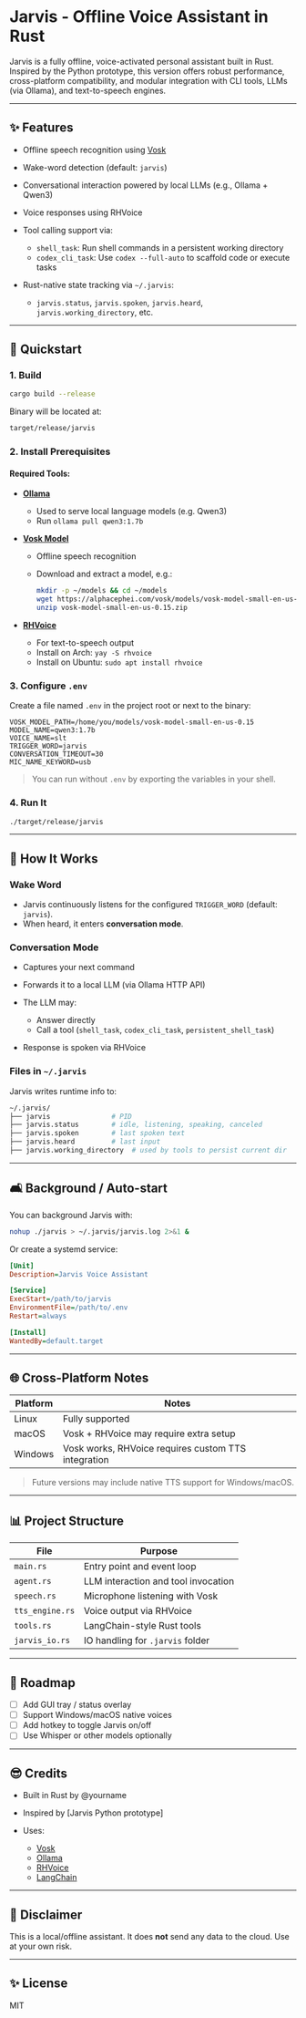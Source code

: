 # Jarvis - Offline Voice Assistant in Rust

Jarvis is a fully offline, voice-activated personal assistant built in Rust. Inspired by the Python prototype, this version offers robust performance, cross-platform compatibility, and modular integration with CLI tools, LLMs (via Ollama), and text-to-speech engines.

---

## ✨ Features

* Offline speech recognition using [Vosk](https://alphacephei.com/vosk/)
* Wake-word detection (default: `jarvis`)
* Conversational interaction powered by local LLMs (e.g., Ollama + Qwen3)
* Voice responses using RHVoice
* Tool calling support via:

  * `shell_task`: Run shell commands in a persistent working directory
  * `codex_cli_task`: Use `codex --full-auto` to scaffold code or execute tasks
* Rust-native state tracking via `~/.jarvis`:

  * `jarvis.status`, `jarvis.spoken`, `jarvis.heard`, `jarvis.working_directory`, etc.

---

## 🚀 Quickstart

### 1. Build

```bash
cargo build --release
```

Binary will be located at:

```bash
target/release/jarvis
```

### 2. Install Prerequisites

#### Required Tools:

* **[Ollama](https://ollama.com/)**

  * Used to serve local language models (e.g. Qwen3)
  * Run `ollama pull qwen3:1.7b`

* **[Vosk Model](https://alphacephei.com/vosk/models)**

  * Offline speech recognition
  * Download and extract a model, e.g.:

    ```bash
    mkdir -p ~/models && cd ~/models
    wget https://alphacephei.com/vosk/models/vosk-model-small-en-us-0.15.zip
    unzip vosk-model-small-en-us-0.15.zip
    ```

* **[RHVoice](https://github.com/RHVoice/RHVoice)**

  * For text-to-speech output
  * Install on Arch: `yay -S rhvoice`
  * Install on Ubuntu: `sudo apt install rhvoice`

### 3. Configure `.env`

Create a file named `.env` in the project root or next to the binary:

```env
VOSK_MODEL_PATH=/home/you/models/vosk-model-small-en-us-0.15
MODEL_NAME=qwen3:1.7b
VOICE_NAME=slt
TRIGGER_WORD=jarvis
CONVERSATION_TIMEOUT=30
MIC_NAME_KEYWORD=usb
```

> You can run without `.env` by exporting the variables in your shell.

### 4. Run It

```bash
./target/release/jarvis
```

---

## 🤝 How It Works

### Wake Word

* Jarvis continuously listens for the configured `TRIGGER_WORD` (default: `jarvis`).
* When heard, it enters **conversation mode**.

### Conversation Mode

* Captures your next command
* Forwards it to a local LLM (via Ollama HTTP API)
* The LLM may:

  * Answer directly
  * Call a tool (`shell_task`, `codex_cli_task`, `persistent_shell_task`)
* Response is spoken via RHVoice

### Files in `~/.jarvis`

Jarvis writes runtime info to:

```bash
~/.jarvis/
├── jarvis               # PID
├── jarvis.status        # idle, listening, speaking, canceled
├── jarvis.spoken        # last spoken text
├── jarvis.heard         # last input
├── jarvis.working_directory  # used by tools to persist current dir
```

---

## 🛋️ Background / Auto-start

You can background Jarvis with:

```bash
nohup ./jarvis > ~/.jarvis/jarvis.log 2>&1 &
```

Or create a systemd service:

```ini
[Unit]
Description=Jarvis Voice Assistant

[Service]
ExecStart=/path/to/jarvis
EnvironmentFile=/path/to/.env
Restart=always

[Install]
WantedBy=default.target
```

---

## 🌐 Cross-Platform Notes

| Platform | Notes                                               |
| -------- | --------------------------------------------------- |
| Linux    | Fully supported                                     |
| macOS    | Vosk + RHVoice may require extra setup              |
| Windows  | Vosk works, RHVoice requires custom TTS integration |

> Future versions may include native TTS support for Windows/macOS.

---

## 📊 Project Structure

| File            | Purpose                             |
| --------------- | ----------------------------------- |
| `main.rs`       | Entry point and event loop          |
| `agent.rs`      | LLM interaction and tool invocation |
| `speech.rs`     | Microphone listening with Vosk      |
| `tts_engine.rs` | Voice output via RHVoice            |
| `tools.rs`      | LangChain-style Rust tools          |
| `jarvis_io.rs`  | IO handling for `.jarvis` folder    |

---

## 🔧 Roadmap

* [ ] Add GUI tray / status overlay
* [ ] Support Windows/macOS native voices
* [ ] Add hotkey to toggle Jarvis on/off
* [ ] Use Whisper or other models optionally

---

## 😎 Credits

* Built in Rust by @yourname
* Inspired by \[Jarvis Python prototype]
* Uses:

  * [Vosk](https://github.com/alphacep/vosk-api)
  * [Ollama](https://ollama.com)
  * [RHVoice](https://github.com/RHVoice/RHVoice)
  * [LangChain](https://www.langchain.com)

---

## 🚫 Disclaimer

This is a local/offline assistant. It does **not** send any data to the cloud. Use at your own risk.

---

## ✨ License

MIT
